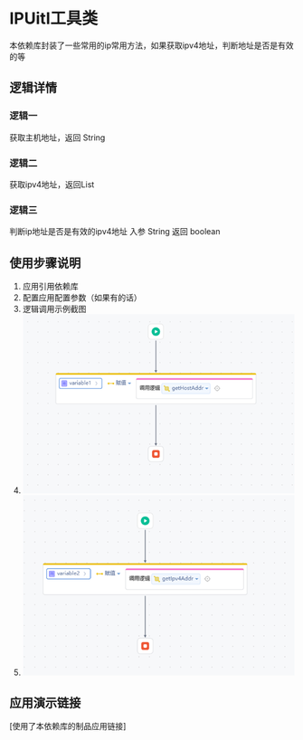 # IPUitl工具类
本依赖库封装了一些常用的ip常用方法，如果获取ipv4地址，判断地址是否是有效的等

## 逻辑详情

### 逻辑一

获取主机地址，返回 String

### 逻辑二

获取ipv4地址，返回List<String>

### 逻辑三

判断ip地址是否是有效的ipv4地址  入参 String  返回 boolean

## 使用步骤说明

1.  应用引用依赖库
2.  配置应用配置参数（如果有的话）
3.  逻辑调用示例截图
4.  ![img.png](img.png)
5. ![img_1.png](img_1.png)

## 应用演示链接

[使用了本依赖库的制品应用链接]
